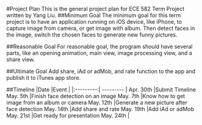 #Project Plan
This is the general project plan for ECE 582 Term Project written by Yang Liu.
##Minimum Goal
The minimum goal for this term project is to have an application running on iOS device, like iPhone, to capture image from camera, or get image with album. Then detect faces in the image, switch the chosen faces to generate new funny pictures. 

##Reasonable Goal
For reasonable goal, the program should have several parts, like an opening animation, main view, image processing view, and a share view.

##Ultimate Goal
Add share, iAd or adMob, and rate function to the app and publish it to iTunes app store.

##Timeline
|Date		|Event		|
|:---------:| --------- |
Apr. 30th	|Submit Timeline
May. 5th	|Finish face detection on an image
May. 7th	|Know how to get image from an album or camera
May. 12th	|Generate a new picture after face detection
May. 14th	|Add share and rate
May. 19th	|Add iAd or adMob
May. 21st	|Get ready for presentation
May. 24th	|
